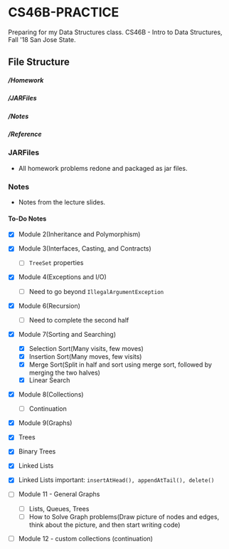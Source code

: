 # CS46B-PRACTICE
Preparing for my Data Structures class. CS46B - Intro to Data Structures, Fall '18 San Jose State.

## File Structure

##### /Homework
##### /JARFiles
##### /Notes
##### /Reference

### JARFiles
- All homework problems redone and packaged as jar files.

### Notes
- Notes from the lecture slides.
#### To-Do Notes
- [x] Module 2(Inheritance and Polymorphism)
- [x] Module 3(Interfaces, Casting, and Contracts)
  - [ ] `TreeSet` properties
- [x] Module 4(Exceptions and I/O)
  - [ ] Need to go beyond `IllegalArgumentException`
- [x] Module 6(Recursion)
  - [ ] Need to complete the second half
- [x] Module 7(Sorting and Searching)
  - [x] Selection Sort(Many visits, few moves)
  - [x] Insertion Sort(Many moves, few visits)
  - [x] Merge Sort(Split in half and sort using merge sort, followed by merging the two halves)
  - [x] Linear Search
- [x] Module 8(Collections)
  - [ ] Continuation
 - [x] Module 9(Graphs)
  - [x] Trees
  - [x] Binary Trees
  - [x] Linked Lists
  - [x] Linked Lists important: `insertAtHead(), appendAtTail(), delete()`
- [ ] Module 11 - General Graphs
  - [ ] Lists, Queues, Trees
  - [ ] How to Solve Graph problems(Draw picture of nodes and edges, think about the picture, and then start writing code)
- [ ] Module 12 - custom collections (continuation)

